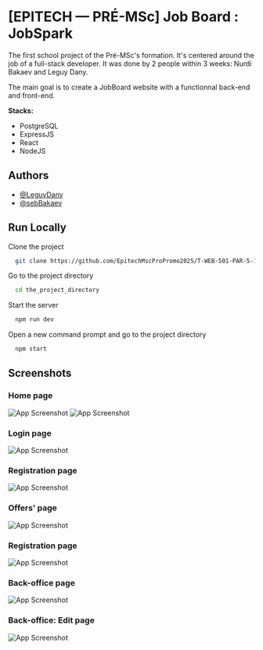 
# [EPITECH — PRÉ-MSc] Job Board : JobSpark



The first school project of the Pré-MSc's formation. It's centered around the job of a full-stack developer. It was done by 2 people within 3 weeks: Nurdi Bakaev and Leguy Dany.

The main goal is to create a JobBoard website with a functionnal back-end and front-end.

__Stacks:__
- PostgreSQL
- ExpressJS
- React
- NodeJS
## Authors

- [@LeguyDany](https://github.com/LeguyDany)
- [@sebBakaev](https://github.com/SebBakaev)


## Run Locally

Clone the project

```bash
  git clone https://github.com/EpitechMscProPromo2025/T-WEB-501-PAR-5-1-jobboard-dany.leguy.git
```

Go to the project directory

```bash
  cd the_project_directory
```

Start the server
```bash
  npm run dev
```

Open a new command prompt and go to the project directory

```bash
  npm start
```


## Screenshots

### Home page
![App Screenshot](https://snipboard.io/31CoBb.jpg)
![App Screenshot](https://snipboard.io/2gKjiI.jpg)

### Login page
![App Screenshot](https://snipboard.io/CW1pM5.jpg)

### Registration page
![App Screenshot](https://snipboard.io/nFkSIL.jpg)

### Offers' page
![App Screenshot](https://snipboard.io/NfDEo8.jpg)

### Registration page
![App Screenshot](https://snipboard.io/nFkSIL.jpg)

### Back-office page
![App Screenshot](https://snipboard.io/sByvlH.jpg)

### Back-office: Edit page
![App Screenshot](https://snipboard.io/zcxX0l.jpg)